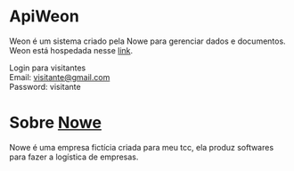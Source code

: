 # ApiWeon
 
Weon é um sistema criado pela Nowe para gerenciar dados e documentos.   
Weon está hospedada nesse [link](https://weonsystem.netlify.app/). 

Login para visitantes   
Email: visitante@gmail.com  
Password: visitante 

# Sobre [Nowe](https://nowe.netlify.app/)
Nowe é uma empresa fictícia criada para meu tcc, ela produz softwares para fazer a logística de empresas.
